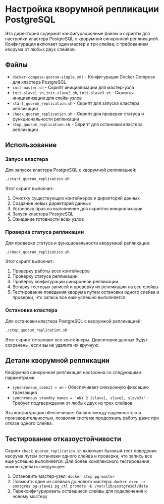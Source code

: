 # Настройка кворумной репликации PostgreSQL

Эта директория содержит конфигурационные файлы и скрипты для настройки кластера PostgreSQL с кворумной синхронной репликацией. Конфигурация включает один мастер и три слейва, с требованием кворума от любых двух слейвов.

## Файлы

- `docker-compose-quorum-simple.yml` - Конфигурация Docker Compose для кластера PostgreSQL
- `init-master.sh` - Скрипт инициализации для мастер-узла
- `init-slave1.sh`, `init-slave2.sh`, `init-slave3.sh` - Скрипты инициализации для слейв-узлов
- `start_quorum_replication.sh` - Скрипт для запуска кластера репликации
- `check_quorum_replication.sh` - Скрипт для проверки статуса и функциональности репликации
- `stop_quorum_replication.sh` - Скрипт для остановки кластера репликации

## Использование

### Запуск кластера

Для запуска кластера PostgreSQL с кворумной репликацией:

```bash
./start_quorum_replication.sh
```

Этот скрипт выполнит:
1. Очистку существующих контейнеров и директорий данных
2. Создание новых директорий данных
3. Установку прав на выполнение для скриптов инициализации
4. Запуск кластера PostgreSQL
5. Ожидание готовности всех узлов

### Проверка статуса репликации

Для проверки статуса и функциональности кворумной репликации:

```bash
./check_quorum_replication.sh
```

Этот скрипт выполнит:
1. Проверку работы всех контейнеров
2. Проверку статуса репликации
3. Проверку конфигурации синхронной репликации
4. Вставку тестовых записей и проверку их репликации на все слейвы
5. Тестирование поведения кворума путем остановки одного слейва и проверки, что запись все еще успешно выполняется

### Остановка кластера

Для остановки кластера PostgreSQL с кворумной репликацией:

```bash
./stop_quorum_replication.sh
```

Этот скрипт остановит все контейнеры. Директории данных будут сохранены, если вы не удалите их вручную.

## Детали кворумной репликации

Кворумная синхронная репликация настроена со следующими параметрами:

- `synchronous_commit = on` - Обеспечивает синхронную фиксацию транзакций
- `synchronous_standby_names = 'ANY 2 (slave1, slave2, slave3)'` - Требует подтверждения от любых двух из трех слейвов

Эта конфигурация обеспечивает баланс между надежностью и производительностью, позволяя системе продолжать работу даже при отказе одного слейва.

## Тестирование отказоустойчивости

Скрипт `check_quorum_replication.sh` включает базовый тест поведения кворума путем остановки одного слейва и проверки, что запись все еще успешно выполняется. Для более комплексного тестирования можно сделать следующее:

1. Остановить мастер-узел: `docker stop pg-master`
2. Повысить один из слейвов до нового мастера: `docker exec -u postgres pg-slave1 pg_ctl promote -D /var/lib/postgresql/data`
3. Переконфигурировать оставшиеся слейвы для подключения к новому мастеру

